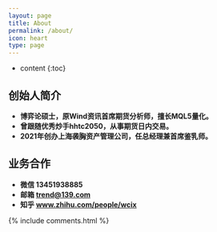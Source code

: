 ```yaml
---
layout: page
title: About
permalink: /about/
icon: heart
type: page
---
```


* content
{:toc}

## 创始人简介
* **博弈论硕士，原Wind资讯首席期货分析师，擅长MQL5量化。**
* **曾跟随优秀炒手hhtc2050，从事期货日内交易。**
* **2021年创办上海袭胸资产管理公司，任总经理兼首席鉴乳师。**

## 业务合作
* **微信 13451938885**
* **邮箱 trend@139.com**
* **知乎 www.zhihu.com/people/wcix**

{% include comments.html %}
